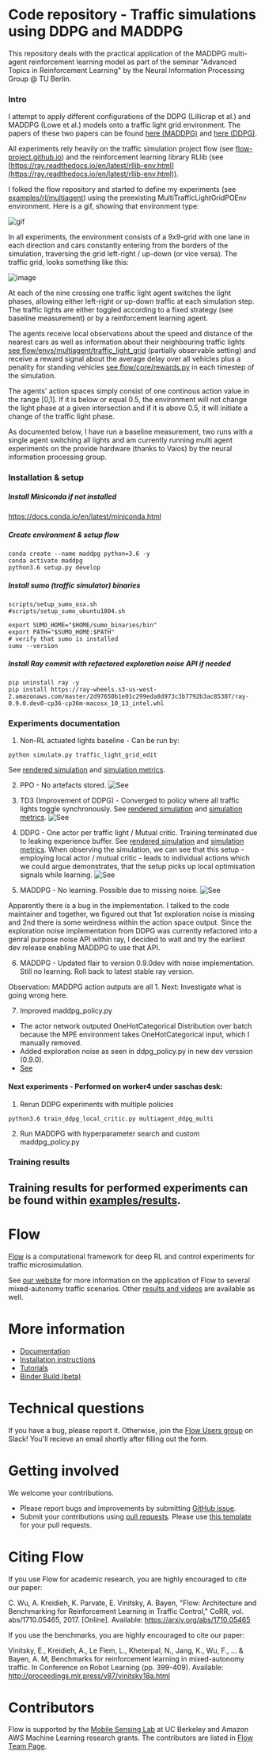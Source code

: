 # Code repository - Traffic simulations using DDPG and MADDPG

This repository deals with the practical application of the MADDPG multi-agent reinforcement learning model as part of the seminar "Advanced Topics in Reinforcement Learning" by the Neural Information Processing Group @ TU Berlin.

### Intro
I attempt to apply different configurations of the DDPG (Lillicrap et al.) and MADDPG (Lowe et al.) models onto a traffic light grid environment.
The papers of these two papers can be found [here (MADDPG)](https://arxiv.org/abs/1706.02275) and [here (DDPG)](https://arxiv.org/abs/1509.02971).

All experiments rely heavily on the traffic simulation project flow (see [flow-project.github.io](https://flow-project.github.io/)) and the reinforcement learning library RLlib (see [https://ray.readthedocs.io/en/latest/rllib-env.html](https://ray.readthedocs.io/en/latest/rllib-env.html)).

I folked the flow repository and started to define my experiments (see [examples/rl/multiagent](examples/rl/multiagent)) using the preexisting MultiTrafficLightGridPOEnv environment. Here is a gif, showing that environment type:

![gif](https://github.com/flow-project/flow/blob/master/docs/img/grid.gif)

In all experiments, the environment consists of a 9x9-grid with one lane in each direction and cars constantly entering from the borders of the simulation, traversing the grid left-right / up-down (or vice versa). The traffic grid, looks something like this:

 ![image](https://github.com/dissendahl/flow/blob/master/docs/img/big_grid.png)

At each of the nine crossing one traffic light agent switches the light phases, allowing either left-right or up-down traffic at each simulation step. The traffic lights are either toggled according to a fixed strategy (see baseline measurement) or by a reinforcement learning agent.

The agents receive local observations about the speed and distance of the nearest cars as well as information about their neighbouring traffic lights [see flow/envs/multiagent/traffic_light_grid](flow/envs/multiagent/traffic_light_grid.py#L90) (partially observable setting) and receive a reward signal about the average delay over all vehicles plus a penality for standing vehicles [see flow/core/rewards.py](flow/core/rewards.py#L179) in each timestep of the simulation.

The agents' action spaces simply consist of one continous action value in the range [0,1].
If it is below or equal 0.5, the environment will not change the light phase at a given intersection and if it is above 0.5, it will initiate a change of the traffic light phase.

As documented below, I have run a baseline measurement, two runs with a single agent switching all lights and am currently running multi agent experiments on the provide hardware (thanks to Vaios) by the neural information processing group.

### Installation & setup

##### Install Miniconda if not installed
https://docs.conda.io/en/latest/miniconda.html

##### Create environment & setup flow
```shell
conda create --name maddpg python=3.6 -y
conda activate maddpg
python3.6 setup.py develop
```

##### Install sumo (traffic simulator) binaries
```shell
scripts/setup_sumo_osx.sh
#scripts/setup_sumo_ubuntu1804.sh

export SUMO_HOME="$HOME/sumo_binaries/bin"
export PATH="$SUMO_HOME:$PATH"     
# verify that sumo is installed
sumo --version
```

##### Install Ray commit with refactored exploration noise API if needed
```shell
pip uninstall ray -y
pip install https://ray-wheels.s3-us-west-2.amazonaws.com/master/2d97650b1e01c299eda8d973c3b7792b3ac85307/ray-0.9.0.dev0-cp36-cp36m-macosx_10_13_intel.whl
```

### Experiments documentation
1. Non-RL actuated lights baseline - Can be run by:
```shell
python simulate.py traffic_light_grid_edit
```
See [rendered simulation](examples/results/renderings/baseline.mov) and [simulation metrics](examples/results/simulation_metrics/baseline.txt).

2. PPO - No artefacts stored.
![See](examples/results/screen_shots/ppo.png)

3. TD3 (Improvement of DDPG) - Converged to policy where all traffic lights toggle synchronously.
See [rendered simulation](examples/results/renderings/td3.mov) and [simulation metrics](examples/results/simulation_metrics/td3_225.txt).
![See](examples/results/screen_shots/td3.png)

4. DDPG - One actor per traffic light / Mutual critic. Training terminated due to leaking experience buffer. See [rendered simulation](examples/results/renderings/ddpg_multi_policy.mov) and [simulation metrics](examples/results/simulation_metrics/ddpg_multi_agent_25.txt). When observing the simulation, we can see that this setup - employing local actor / mutual critic - leads to individual actions which we could argue demonstrates, that the setup picks up local optimisation signals while learning.
![See](examples/results/screen_shots/ddpg_with_local_policies.png)

5. MADDPG - No learning. Possible due to missing noise.
![See](examples/results/screen_shots/maddpg.png)

Apparently there is a bug in the implementation. I talked to the code maintainer and together, we figured out that 1st exploration noise is missing and 2nd there is some weirdness within the action space output. Since the exploration noise implementation from DDPG was currently refactored into a genral purpose noise API within ray, I decided to wait and try the earliest dev release enabling MADDPG to use that API.

6. MADDPG - Updated flair to version 0.9.0dev with noise implementation. Still no learning. Roll back to latest stable ray version.

Observation: MADDPG action outputs are all 1. Next: Investigate what is going wrong here.

7. Improved maddpg_policy.py
* The actor network outputed OneHotCategorical Distribution over batch because the MPE environment takes OneHotCategorical input, which I manually removed.
* Added exploration noise as seen in ddpg_policy.py in new dev verssion (0.9.0).
* [See](maddpg_policy.py)

#### Next experiments - Performed on worker4 under saschas desk:
1. Rerun DDPG experiments with multiple policies
```shell
python3.6 train_ddpg_local_critic.py multiagent_ddpg_multi
```
2. Run MADDPG with hyperparameter search and custom maddpg_policy.py

### Training results
Training results for performed experiments can be found within [examples/results](examples/results).
------------------------------------------------------------------------------------------------------------------------------
# Flow

[Flow](https://flow-project.github.io/) is a computational framework for deep RL and control experiments for traffic microsimulation.

See [our website](https://flow-project.github.io/) for more information on the application of Flow to several mixed-autonomy traffic scenarios. Other [results and videos](https://sites.google.com/view/ieee-tro-flow/home) are available as well.

# More information
- [Documentation](https://flow.readthedocs.org/en/latest/)
- [Installation instructions](http://flow.readthedocs.io/en/latest/flow_setup.html)
- [Tutorials](https://github.com/flow-project/flow/tree/master/tutorials)
- [Binder Build (beta)](https://mybinder.org/v2/gh/flow-project/flow/binder)

# Technical questions

If you have a bug, please report it. Otherwise, join the [Flow Users group](https://forms.gle/CuVBu6QtX3dfNaxz6) on Slack! You'll recieve an email shortly after filling out the form.

# Getting involved

We welcome your contributions.

- Please report bugs and improvements by submitting [GitHub issue](https://github.com/flow-project/flow/issues).
- Submit your contributions using [pull requests](https://github.com/flow-project/flow/pulls). Please use [this template](https://github.com/flow-project/flow/blob/master/.github/PULL_REQUEST_TEMPLATE.md) for your pull requests.

# Citing Flow

If you use Flow for academic research, you are highly encouraged to cite our paper:

C. Wu, A. Kreidieh, K. Parvate, E. Vinitsky, A. Bayen, "Flow: Architecture and Benchmarking for Reinforcement Learning in Traffic Control," CoRR, vol. abs/1710.05465, 2017. [Online]. Available: https://arxiv.org/abs/1710.05465

If you use the benchmarks, you are highly encouraged to cite our paper:

Vinitsky, E., Kreidieh, A., Le Flem, L., Kheterpal, N., Jang, K., Wu, F., ... & Bayen, A. M,  Benchmarks for reinforcement learning in mixed-autonomy traffic. In Conference on Robot Learning (pp. 399-409). Available: http://proceedings.mlr.press/v87/vinitsky18a.html

# Contributors

Flow is supported by the [Mobile Sensing Lab](http://bayen.eecs.berkeley.edu/) at UC Berkeley and Amazon AWS Machine Learning research grants. The contributors are listed in [Flow Team Page](https://flow-project.github.io/team.html).
